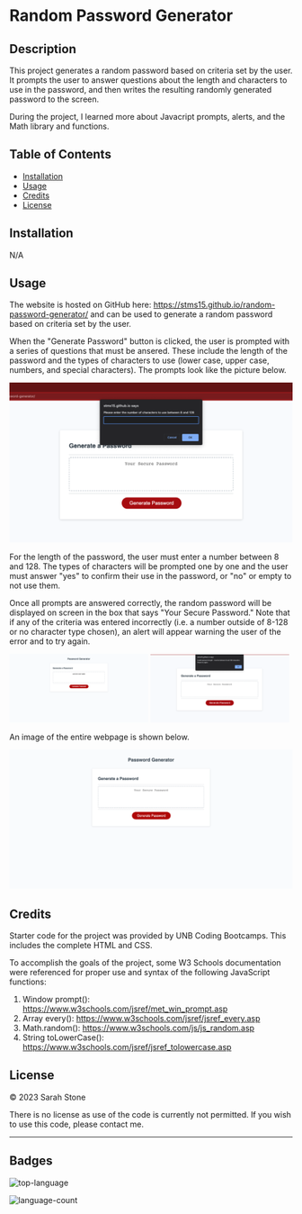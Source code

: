 # Random Password Generator

## Description

This project generates a random password based on criteria set by the user. It prompts the user to answer questions about the length and characters to use in the password, and then writes the resulting randomly generated password to the screen.

During the project, I learned more about Javacript prompts, alerts, and the Math library and functions.

## Table of Contents

- [Installation](#installation)
- [Usage](#usage)
- [Credits](#credits)
- [License](#license)

## Installation

N/A

## Usage

The website is hosted on GitHub here: https://stms15.github.io/random-password-generator/ and can be used to generate a random password based on criteria set by the user. 

When the "Generate Password" button is clicked, the user is prompted with a series of questions that must be ansered. These include the length of the password and the types of characters to use (lower case, upper case, numbers, and special characters). The prompts look like the picture below.

![an window alert prompt asking for the password length](assets/images/RandomPasswordGenerator-prompts.png)

For the length of the password, the user must enter a number between 8 and 128. The types of characters will be prompted one by one and the user must answer "yes" to confirm their use in the password, or "no" or empty to not use them.

Once all prompts are answered correctly, the random password will be displayed on screen in the box that says "Your Secure Password." Note that if any of the criteria was entered incorrectly (i.e. a number outside of 8-128 or no character type chosen), an alert will appear warning the user of the error and to try again. 

<img alt='Generate a Password box with a the randomly generated password "&eYJth+2cQ^gkHS" in it' src="assets/images/RandomPasswordGenerator-generated-password.png" width="49%"> <img alt="window alert with an error message indicating an invalid length was chosen" src="assets/images/RandomPasswordGenerator-error-message.png" width="49%">

An image of the entire webpage is shown below.

![Website with a box titled "Generate a Password" and a red "Generate Password" button](assets/images/RandomPasswordGenerator.png)

## Credits

Starter code for the project was provided by UNB Coding Bootcamps. This includes the complete HTML and CSS.

To accomplish the goals of the project, some W3 Schools documentation were referenced for proper use and syntax of the following JavaScript functions:
1. Window prompt(): https://www.w3schools.com/jsref/met_win_prompt.asp
2. Array every(): https://www.w3schools.com/jsref/jsref_every.asp
3. Math.random(): https://www.w3schools.com/js/js_random.asp
4. String toLowerCase(): https://www.w3schools.com/jsref/jsref_tolowercase.asp

## License

&copy; 2023 Sarah Stone

There is no license as use of the code is currently not permitted. If you wish to use this code, please contact me.

---

## Badges

![top-language](https://img.shields.io/github/languages/top/stms15/random-password-generator)

![language-count](https://img.shields.io/github/languages/count/stms15/random-password-generator)
